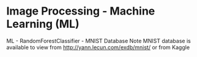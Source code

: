 # Image Processing - Machine Learning (ML)
ML - RandomForestClassifier - MNIST Database
Note MNIST database is available to view from http://yann.lecun.com/exdb/mnist/ or from Kaggle
